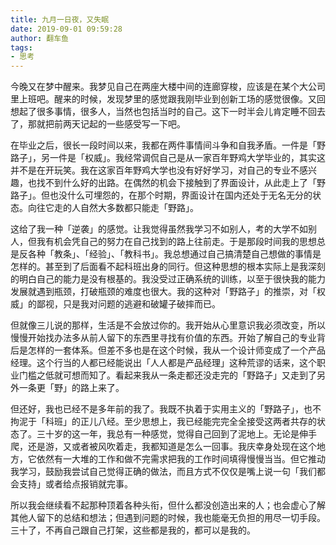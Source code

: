 ```yaml
---
title: 九月一日夜，又失眠
date: 2019-09-01 09:59:28
author: 翻车鱼
tags:
- 思考
---
```


今晚又在梦中醒来。我梦见自己在两座大楼中间的连廊穿梭，应该是在某个大公司里上班吧。醒来的时候，发现梦里的感觉跟我刚毕业到创新工场的感觉很像。又回想起了很多事情，很多人，当然也包括当时的自己。这下一时半会儿肯定睡不回去了，那就把前两天记起的一些感受写一下吧。

在毕业之后，很长一段时间以来，我都在两件事情间斗争和自我矛盾。一件是「野路子」，另一件是「权威」。我经常调侃自己是从一家百年野鸡大学毕业的，其实这并不是在开玩笑。我在这家百年野鸡大学也没有好好学习，对自己的专业不感兴趣，也找不到什么好的出路。在偶然的机会下接触到了界面设计，从此走上了「野路子」。但也没什么可埋怨的，在那个时期，界面设计在国内还处于无名无分的状态。向往它走的人自然大多数都只能走「野路」。

这给了我一种「逆袭」的感觉。让我觉得虽然我学习不如别人，考的大学不如别人，但我有机会凭自己的努力在自己找到的路上往前走。于是那段时间我的思想总是反各种「教条」、「经验」、「教科书」。我总想通过自己搞清楚自己想做的事情是怎样的。甚至到了后面看不起科班出身的同行。但这种思想的根本实际上是我深刻的明白自己的能力是没有根基的。我没受过正确系统的训练，以至于很快我的能力发展就遇到瓶颈，打破瓶颈的难度也很大。我的这种对「野路子」的推崇，对「权威」的鄙视，只是我对问题的逃避和破罐子破摔而已。

但就像三儿说的那样，生活是不会放过你的。我开始从心里意识我必须改变，所以慢慢开始找办法多从前人留下的东西里寻找有价值的东西。开始了解自己的专业背后是怎样的一套体系。但差不多也是在这个时候，我从一个设计师变成了一个产品经理。这个行当的人都已经能说出「人人都是产品经理」这种荒谬的话来，这个职业门槛之低就可想而知了。看起来我从一条走都还没走完的「野路子」又走到了另外一条更「野」的路上来了。

但还好，我也已经不是多年前的我了。我既不执着于实用主义的「野路子」，也不拘泥于「科班」的正儿八经。至少思想上，我已经能完完全全接受这两者共存的状态了。三十岁的这一年，我总有一种感觉，觉得自己回到了泥地上。无论是伸手爬，还是游，又或者被风吹着走，我都知道是怎么一回事。我庆幸身处现在这个地方，它依然有一大堆的工作和做不完需求把我的工作时间填得慢慢当当。但它推动我学习，鼓励我尝试自己觉得正确的做法，而且方式不仅仅是嘴上说一句「我们都会支持」或者给点报销就完事。

所以我会继续看不起那种顶着各种头衔，但什么都没创造出来的人；也会虚心了解其他人留下的总结和想法；但遇到问题的时候，我也能毫无负担的用尽一切手段。三十了，不再自己跟自己打架，这些都是我的，都可以是我的。
